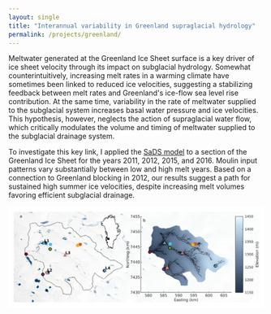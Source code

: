 ```yaml
---
layout: single
title: "Interannual variability in Greenland supraglacial hydrology"
permalink: /projects/greenland/
---
```


Meltwater generated at the Greenland Ice Sheet surface is a key driver of ice sheet velocity through its impact on subglacial hydrology. Somewhat counterintuitively, increasing melt rates in a warming climate have sometimes been linked to reduced ice velocities, suggesting a stabilizing feedback between melt rates and Greenland's ice-flow sea level rise contribution. At the same time, variability in the rate of meltwater supplied to the subglacial system increases basal water pressure and ice velocities. This hypothesis, however, neglects the action of supraglacial water flow, which critically modulates the volume and timing of meltwater supplied to the subglacial drainage system.

To investigate this key link, I applied the [SaDS model](/projects/sads/) to a section of the Greenland Ice Sheet for the years 2011, 2012, 2015, and 2016. Moulin input patterns vary substantially between low and high melt years. Based on a connection to Greenland blocking in 2012, our results suggest a path for sustained high summer ice velocities, despite increasing melt volumes favoring efficient subglacial drainage.

![](/assets/images/greenland_domain.png)


